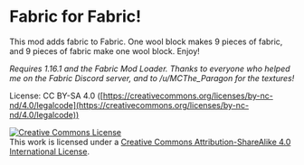 # Fabric for Fabric!

This mod adds fabric to Fabric. One wool block makes 9 pieces of fabric, and 9 pieces of fabric make one wool block.
Enjoy!

*Requires 1.16.1 and the Fabric Mod Loader. Thanks to everyone who helped me on the Fabric Discord server, and to /u/MCThe_Paragon for the textures!*

License: CC BY-SA 4.0 ([https://creativecommons.org/licenses/by-nc-nd/4.0/legalcode](https://creativecommons.org/licenses/by-nc-nd/4.0/legalcode))

<a rel="license" href="http://creativecommons.org/licenses/by-sa/4.0/"><img alt="Creative Commons License" style="border-width:0" src="https://i.creativecommons.org/l/by-sa/4.0/88x31.png" /></a><br />This work is licensed under a <a rel="license" href="http://creativecommons.org/licenses/by-sa/4.0/">Creative Commons Attribution-ShareAlike 4.0 International License</a>.
